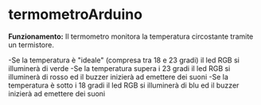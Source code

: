 # termometroArduino

**Funzionamento:**
Il termometro monitora la temperatura circostante tramite un termistore.

-Se la temperatura è "ideale" (compresa tra 18 e 23 gradi) il led RGB si illuminerà di verde
-Se la temperatura supera i 23 gradi il led RGB si illuminerà di rosso ed il buzzer inizierà ad emettere dei suoni
-Se la temperatura è sotto i 18 gradi il led RGB si illuminerà di blu ed il buzzer inizierà ad emettere dei suoni
